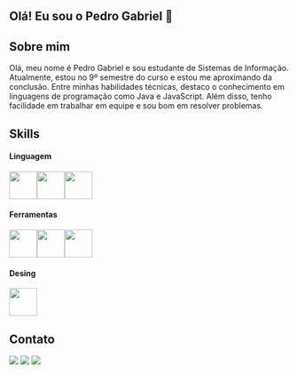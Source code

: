 ## Olá! Eu sou o Pedro Gabriel 👋

<h2>Sobre mim</h2>
<hl>
  <p>Olá, meu nome é Pedro Gabriel e sou estudante de Sistemas de Informação. Atualmente, estou no 9º semestre do curso e estou me aproximando da conclusão.
     Entre minhas habilidades técnicas, destaco o conhecimento em linguagens de programação como Java e JavaScript. Além disso, tenho facilidade em trabalhar em equipe e sou bom em resolver problemas.</p>
  
## Skills

<h4> Linguagem </h4>
  <div style="display: flex;">
    <img src="https://cdn-icons-png.flaticon.com/512/1051/1051277.png" width="50px">
    <img src="https://cdn-icons-png.flaticon.com/512/732/732190.png" width="50px">
    <img src="https://cdn-icons-png.flaticon.com/512/5968/5968292.png" width="50px">
  </div>
  <h4> Ferramentas</h4>
  <div style="display: flex;">
    <img src="https://cdn-icons-png.flaticon.com/512/4926/4926624.png" width="50px">
    <img src="https://camo.githubusercontent.com/dc9e7e657b4cd5ba7d819d1a9ce61434bd0ddbb94287d7476b186bd783b62279/68747470733a2f2f63646e2e6a7364656c6976722e6e65742f67682f64657669636f6e732f64657669636f6e2f69636f6e732f6769742f6769742d6f726967696e616c2e737667" width="50px">
    <img src="https://cdn-icons-png.flaticon.com/512/5968/5968342.png" width="50px">
  </div>
  <h4> Desing</h4>
  <div style="display: flex;">
    <img src="https://cdn-icons-png.flaticon.com/512/5968/5968705.png" width="50px">
  </div>

  ## Contato
<div>
  <p align="left">
  <a href="#" alt="Gmail">
  <img src="https://img.shields.io/badge/-Gmail-FF0000?style=flat-square&labelColor=FF0000&logo=gmail&logoColor=white&link=LINK-DO-SEU-EMAIL" /></a>

  <a href="#" alt="Linkedin">
  <img src="https://img.shields.io/badge/-Linkedin-0e76a8?style=flat-square&logo=Linkedin&logoColor=white&link=https://www.linkedin.com/in/pedro-gabriel-rodrigues-b9b4251b6/" /></a>

  <a href="#" alt="WhatsApp">
  <img src="https://img.shields.io/badge/-WhatsApp-25d366?style=flat-square&labelColor=25d366&logo=whatsapp&logoColor=white&link=API-DO-SEU-WHATSAPP"/></a>
</p> 
</div>
